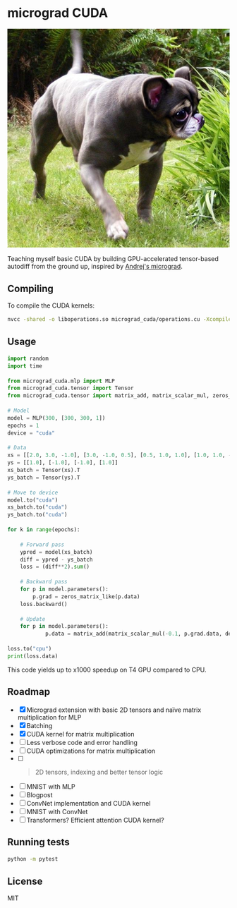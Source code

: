 # micrograd CUDA

![](front.jpg)

Teaching myself basic CUDA by building GPU-accelerated tensor-based autodiff from the ground up, inspired by [Andrej's micrograd](https://github.com/karpathy/micrograd/tree/master).

## Compiling

To compile the CUDA kernels:

```bash
nvcc -shared -o liboperations.so micrograd_cuda/operations.cu -Xcompiler -fPIC
```

## Usage

```python
import random
import time

from micrograd_cuda.mlp import MLP
from micrograd_cuda.tensor import Tensor
from micrograd_cuda.tensor import matrix_add, matrix_scalar_mul, zeros_matrix_like

# Model
model = MLP(300, [300, 300, 1])
epochs = 1
device = "cuda"

# Data
xs = [[2.0, 3.0, -1.0], [3.0, -1.0, 0.5], [0.5, 1.0, 1.0], [1.0, 1.0, -1.0]]
ys = [[1.0], [-1.0], [-1.0], [1.0]]
xs_batch = Tensor(xs).T
ys_batch = Tensor(ys).T

# Move to device
model.to("cuda")
xs_batch.to("cuda")
ys_batch.to("cuda")

for k in range(epochs):

    # Forward pass
    ypred = model(xs_batch)
    diff = ypred - ys_batch
    loss = (diff**2).sum()

    # Backward pass
    for p in model.parameters():
        p.grad = zeros_matrix_like(p.data)
    loss.backward()

    # Update
    for p in model.parameters():
            p.data = matrix_add(matrix_scalar_mul(-0.1, p.grad.data, device=p.device, shape=p.shape), p.data, device=p.device, shape=p.shape)
    
loss.to("cpu")
print(loss.data)
```

This code yields up to x1000 speedup on T4 GPU compared to CPU.

## Roadmap

- [x] Micrograd extension with basic 2D tensors and naïve matrix multiplication for MLP
- [x] Batching
- [x] CUDA kernel for matrix multiplication
- [ ] Less verbose code and error handling
- [ ] CUDA optimizations for matrix multiplication
- [ ] >2D tensors, indexing and better tensor logic
- [ ] MNIST with MLP
- [ ] Blogpost
- [ ] ConvNet implementation and CUDA kernel
- [ ] MNIST with ConvNet
- [ ] Transformers? Efficient attention CUDA kernel?

## Running tests

```bash
python -m pytest
```

## License

MIT
